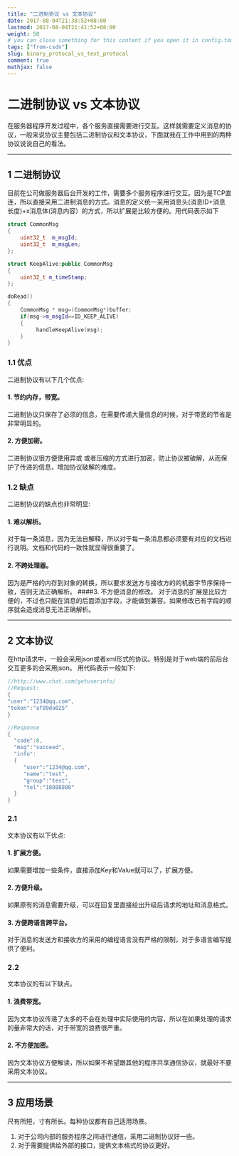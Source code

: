 ```yaml
---
title: "二进制协议 vs 文本协议"
date: 2017-08-04T21:38:52+08:00
lastmod: 2017-08-04T21:41:52+08:00
weight: 50
# you can close something for this content if you open it in config.toml.
tags: ["from-csdn"]
slug: binary_protocal_vs_text_protocal
comment: true
mathjax: false
---
```


# 二进制协议 vs 文本协议

在服务器程序开发过程中，各个服务直接需要进行交互。这样就需要定义消息的协议，一般来说协议主要包括二进制协议和文本协议，下面就我在工作中用到的两种协议说说自己的看法。

--------------------------
## 1 二进制协议
目前在公司做服务器后台开发的工作，需要多个服务程序进行交互。因为是TCP直连，所以直接采用二进制消息的方式。消息的定义统一采用消息头(消息ID+消息长度)+x消息体(消息内容）的方式，所以扩展是比较方便的。用代码表示如下

```cpp
struct CommonMsg
{
    uint32_t  m_msgId;
    uint32_t  m_msgLen;
};

struct KeepAlive:public CommonMsg
{
    uint32_t m_timeStamp;
};

doRead()
{
    CommonMsg * msg=(CommonMsg*)buffer;
    if(msg->m_msgId==ID_KEEP_ALIVE)
    {
         handleKeepAlive(msg);
    }
}
```
### 1.1 优点
二进制协议有以下几个优点:

#### 1. 节约内存，带宽。
二进制协议只保存了必须的信息，在需要传递大量信息的时候，对于带宽的节省是非常明显的。
#### 2. 方便加密。
二进制协议很方便使用异或 或者压缩的方式进行加密，防止协议被破解，从而保护了传递的信息，增加协议破解的难度。

### 1.2 缺点
二进制协议的缺点也非常明显:

#### 1. 难以解析。
对于每一条消息，因为无法自解释，所以对于每一条消息都必须要有对应的文档进行说明。文档和代码的一致性就显得很重要了。
#### 2. 不跨处理器。
因为是严格的内存到对象的转换，所以要求发送方与接收方的的机器字节序保持一致，否则无法正确解析。
####3. 不方便消息的修改。
对于消息的扩展是比较方便的，不过也只能在消息的后面添加字段，才能做到兼容。如果修改已有字段的顺序就会造成消息无法正确解析。

-------------------
## 2 文本协议
在http请求中，一般会采用json或者xml形式的协议。特别是对于web端的前后台交互更多的会采用json。
用代码表示一般如下:

```cpp
//http://www.chat.com/getuserinfo/
//Request:
{
"user":"1234@qq.com",
"token":"af89da025"
}

//Response
{
  "code":0,
  "msg":"succeed",
  "info":
  {
     "user":"1234@qq.com",
     "name":"test",
     "group":"test",
     "tel":"18888888"
  }
}
```
### 2.1
文本协议有以下优点:
#### 1. 扩展方便。
如果需要增加一些条件，直接添加Key和Value就可以了，扩展方便。
#### 2. 方便升级。
如果原有的消息需要升级，可以在回复里直接给出升级后请求的地址和消息格式。
#### 3. 方便跨语言跨平台。
对于消息的发送方和接收方的采用的编程语言没有严格的限制，对于多语言编写提供了便利。
### 2.2

文本协议的有以下缺点。
#### 1. 浪费带宽。
因为文本协议传递了太多的不会在处理中实际使用的内容，所以在如果处理的请求的量非常大的话，对于带宽的浪费很严重。
#### 2. 不方便加密。
因为文本协议方便解读，所以如果不希望跟其他的程序共享通信协议，就最好不要采用文本协议。

-------
## 3 应用场景
尺有所短，寸有所长。每种协议都有自己适用场景。
1. 对于公司内部的服务程序之间进行通信，采用二进制协议好一些。
2. 对于需要提供给外部的接口，提供文本格式的协议更好。